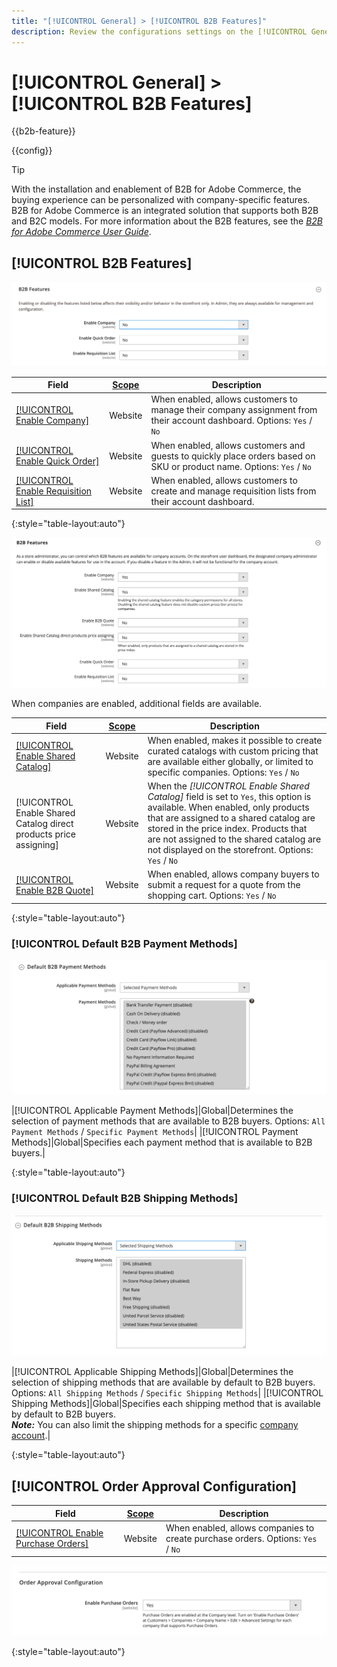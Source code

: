 ```yaml
---
title: "[!UICONTROL General] > [!UICONTROL B2B Features]"
description: Review the configurations settings on the [!UICONTROL General] > [!UICONTROL B2B Features] page of the Commerce Admin.
---
```

# [!UICONTROL General] > [!UICONTROL B2B Features]

{{b2b-feature}}

{{config}}

>[!TIP]
>
>With the installation and enablement of B2B for Adobe Commerce, the buying experience can be personalized with company-specific features. B2B for Adobe Commerce is an integrated solution that supports both B2B and B2C models. For more information about the B2B features, see the [_B2B for Adobe Commerce User Guide_](https://experienceleague.adobe.com/docs/commerce-admin/b2b/introduction.html).

## [!UICONTROL B2B Features]

![B2B Features](./assets/b2b-features.png)<!-- zoom -->

|Field|[Scope](../../getting-started/websites-stores-views.md#scope-settings)|Description|
|--- |--- |--- |
|[[!UICONTROL Enable Company]](../../b2b/account-companies.md)|Website|When enabled, allows customers to manage their company assignment from their account dashboard. Options: `Yes` / `No`|
|[[!UICONTROL Enable Quick Order]](../../b2b/quick-order.md)|Website|When enabled, allows customers and guests to quickly place orders based on SKU or product name. Options: `Yes` / `No`|
|[[!UICONTROL Enable Requisition List]](../../b2b/configure-requisition-lists.md)|Website|When enabled, allows customers to create and manage requisition lists from their account dashboard.|

{:style="table-layout:auto"}

![B2B Features with companies and shared catalogs enabled](./assets/b2b-features-company-enabled.png)<!-- zoom -->

When companies are enabled, additional fields are available.

|Field|[Scope](../../getting-started/websites-stores-views.md#scope-settings)|Description|
|--- |--- |--- |
|[[!UICONTROL Enable Shared Catalog]](../../b2b/catalog-shared.md)|Website|When enabled, makes it possible to create curated catalogs with custom pricing that are available either globally, or limited to specific companies. Options: `Yes` / `No`|
|[!UICONTROL Enable Shared Catalog direct products price assigning]|Website|When the _[!UICONTROL Enable Shared Catalog]_ field is set to `Yes`, this option is available. When enabled, only products that are assigned to a shared catalog are stored in the price index. Products that are not assigned to the shared catalog are not displayed on the storefront. Options: `Yes` / `No`|
|[[!UICONTROL Enable B2B Quote]](../../b2b/configure-quotes.md)|Website|When enabled, allows company buyers to submit a request for a quote from the shopping cart. Options: `Yes` / `No`|

{:style="table-layout:auto"}

### [!UICONTROL Default B2B Payment Methods]

![B2B configuration - default payment method settings](./assets/b2b-features-default-payment-methods.png)<!-- zoom -->

|[!UICONTROL Applicable Payment Methods]|Global|Determines the selection of payment methods that are available to B2B buyers. Options: `All Payment Methods` / `Specific Payment Methods`|
|[!UICONTROL Payment Methods]|Global|Specifies each payment method that is available to B2B buyers.|

{:style="table-layout:auto"}

### [!UICONTROL Default B2B Shipping Methods]

![B2B configuration - default shipping methods](./assets/b2b-features-shipping-methods.png)<!-- zoom -->

|[!UICONTROL Applicable Shipping Methods]|Global|Determines the selection of shipping methods that are available by default to B2B buyers. Options: `All Shipping Methods` / `Specific Shipping Methods`|
|[!UICONTROL Shipping Methods]|Global|Specifies each shipping method that is available by default to B2B buyers. <br/>**_Note:_** You can also limit the shipping methods for a specific [company account](../../b2b/account-companies.md).|

{:style="table-layout:auto"}

## [!UICONTROL Order Approval Configuration]

|Field|[Scope](../../getting-started/websites-stores-views.md#scope-settings)|Description|
|--- |--- |--- |
|[[!UICONTROL Enable Purchase Orders]](../../stores-purchase/purchase-order.md)|Website|When enabled, allows companies to create purchase orders. Options: `Yes` / `No`|

![B2B Features - Order Approval Configuration](./assets/b2b-features-order-approval.png)<!-- zoom -->

{:style="table-layout:auto"}
